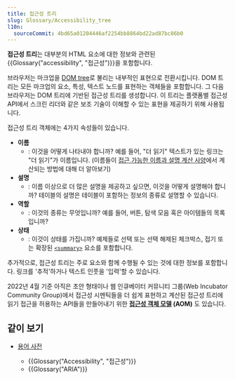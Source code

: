 ```yaml
---
title: 접근성 트리
slug: Glossary/Accessibility_tree
l10n:
  sourceCommit: 4bd65a01204446af2254bb8864bd22ad87bc86b0
---
```


**접근성 트리**는 대부분의 HTML 요소에 대한 정보와 관련된 {{Glossary("accessibility", "접근성")}}을 포함합니다.

브라우저는 마크업을 [DOM tree](/ko/docs/Web/API/Document_object_model/How_to_create_a_DOM_tree)로 불리는 내부적인 표현으로 전환시킵니다. DOM 트리는 모든 마크업의 요소, 특성, 텍스트 노드를 표현하는 객체들을 포함합니다. 그 다음 브라우저는 DOM 트리에 기반된 접근성 트리를 생성합니다. 이 트리는 플랫폼별 접근성 API에서 스크린 리더와 같은 보조 기술이 이해할 수 있는 표현을 제공하기 위해 사용됩니다.

접근성 트리 객체에는 4가지 속성들이 있습니다.

- **이름**
  - : 이것을 어떻게 나타내야 합니까? 예를 들어, "더 읽기" 텍스트가 있는 링크는 "더 읽기"가 이름입니다. (이름들이 [접근 가능한 이름과 설명 계산 사양](https://www.w3.org/TR/accname-1.1/)에서 계산되는 방법에 대해 더 알아보기)
- **설명**
  - : 이름 이상으로 더 많은 설명을 제공하고 싶으면, 이것을 어떻게 설명해야 합니까? 테이블의 설명은 테이블이 포함하는 정보의 종류로 설명할 수 있습니다.
- **역할**
  - : 이것의 종류는 무엇입니까? 예를 들어, 버튼, 탐색 모음 혹은 아이템들의 목록입니까?
- **상태**
  - : 이것이 상태를 가집니까? 예제들로 선택 또는 선택 해제된 체크박스, 접기 또는 확장된 [`<summary>`](/ko/docs/Web/HTML/Element/summary) 요소를 포함합니다.

추가적으로, 접근성 트리는 주로 요소와 함께 수행될 수 있는 것에 대한 정보를 포함합니다. 링크를 '추적'하거나 텍스트 인풋을 '입력'할 수 있습니다.

2022년 4월 기준 아직은 초안 형태이나 웹 인큐베이터 커뮤니티 그룹(Web Incubator Community Group)에서 접근성 시멘틱들을 더 쉽게 표현하고 계산된 접근성 트리에 읽기 접근을 허용하는 API들을 만들어내기 위한 **[접근성 객체 모델](https://wicg.github.io/aom/explainer.html) (AOM)** 도 있습니다.

## 같이 보기

- [용어 사전](/ko/docs/Glossary)

  - {{Glossary("Accessibility", "접근성")}}
  - {{Glossary("ARIA")}}
